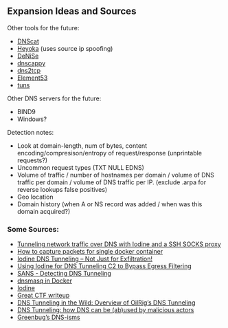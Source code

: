 ## Expansion Ideas and Sources

Other tools for the future:
* <a href="https://github.com/iagox86/dnscat2">DNScat</a>
* <a href="">Heyoka</a> (uses source ip spoofing)
* <a href="https://github.com/mdornseif/DeNiSe">DeNiSe</a>
* <a href="https://github.com/FedericoCeratto/dnscapy">dnscappy</a>
* <a href="https://github.com/alex-sector/dns2tcp">dns2tcp</a>
* <a href="https://github.com/M66B/element53">Element53</a>
* <a href="https://github.com/lnussbaum/tuns">tuns</a>

Other DNS servers for the future:
* BIND9
* Windows?

Detection notes:
* Look at domain-length, num of bytes, content encoding/compresison/entropy of request/response (unprintable requests?)
* Uncommon request types (TXT NULL EDNS)
* Volume of traffic / number of hostnames per domain / volume of DNS traffic per domain / volume of DNS traffic per IP. (exclude .arpa for reverse lookups false positives)
* Geo location
* Domain history (when A or NS record was added / when was this domain acquired?) 

### Some Sources:
* <a href="https://davidhamann.de/2019/05/12/tunnel-traffic-over-dns-ssh/">Tunneling network traffic over DNS with Iodine and a SSH SOCKS proxy </a>
* <a href="https://stackoverflow.com/questions/39362730/how-to-capture-packets-for-single-docker-container">How to capture packets for single docker container</a>
* <a href="https://www.doyler.net/security-not-included/iodine-dns-tunneling">Iodine DNS Tunneling – Not Just for Exfiltration!</a>
* <a href="https://trustfoundry.net/using-iodine-for-dns-tunneling-c2-to-bypass-egress-filtering/">Using Iodine for DNS Tunneling C2 to Bypass Egress Filtering</a>
* <a href="https://www.sans.org/reading-room/whitepapers/dns/detecting-dns-tunneling-34152">SANS - Detecting DNS Tunneling</a>
* <a href="https://github.com/jpillora/docker-dnsmasq">dnsmasq in Docker</a>
* <a href="https://github.com/yarrick/iodine">Iodine</a>
* <a href="https://blog.stalkr.net/2010/10/hacklu-ctf-challenge-9-bottle-writeup.html">Great CTF writeup</a>
* <a href="https://unit42.paloaltonetworks.com/dns-tunneling-in-the-wild-overview-of-oilrigs-dns-tunneling/">DNS Tunneling in the Wild: Overview of OilRig’s DNS Tunneling</a>
* <a href="https://unit42.paloaltonetworks.com/dns-tunneling-how-dns-can-be-abused-by-malicious-actors/">DNS Tunneling: how DNS can be (ab)used by malicious actors</a>
* <a href="https://www.netscout.com/blog/asert/greenbugs-dns-isms">Greenbug’s DNS-isms</a>
